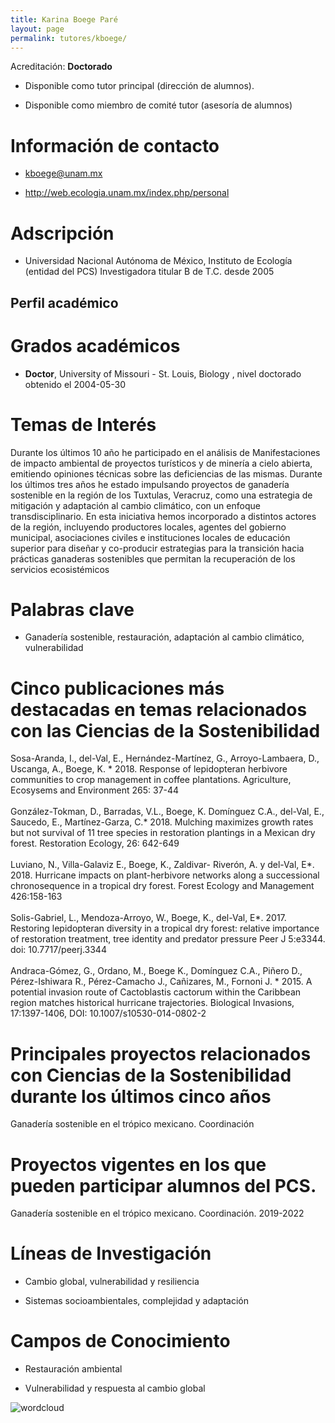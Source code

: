 ```yaml
---
title: Karina Boege Paré
layout: page
permalink: tutores/kboege/
---
```


Acreditación: **Doctorado**


 - Disponible como tutor principal (dirección de alumnos).


 - Disponible como miembro de comité tutor (asesoría de alumnos)





# Información de contacto

 - <kboege@unam.mx>


 - <a href="http://web.ecologia.unam.mx/index.php/personal" rel="nofollow">http://web.ecologia.unam.mx/index.php/personal</a>




# Adscripción


 - Universidad Nacional Autónoma de México, Instituto de Ecología (entidad del PCS)    Investigadora titular B de T.C. desde 2005
 





## Perfil académico


# Grados académicos


 - **Doctor**, University of Missouri - St. Louis, Biology , nivel doctorado obtenido el 2004-05-30




# Temas de Interés

Durante los últimos 10 año he participado en el análisis de Manifestaciones de impacto ambiental de proyectos turísticos y de minería a cielo abierta, emitiendo opiniones técnicas sobre las deficiencias de las mismas. Durante los últimos tres años he estado impulsando proyectos de ganadería sostenible en la región de los Tuxtulas, Veracruz, como una estrategia de mitigación y adaptación al cambio climático, con un enfoque transdisciplinario. En esta iniciativa hemos incorporado a distintos actores de la región,  incluyendo productores locales, agentes del gobierno municipal, asociaciones civiles e instituciones locales de educación superior para diseñar y co-producir estrategias para la transición hacia prácticas ganaderas sostenibles que permitan la recuperación de los servicios ecosistémicos



# Palabras clave


 - Ganadería sostenible, restauración, adaptación al cambio climático, vulnerabilidad




# Cinco publicaciones más destacadas en temas relacionados con las Ciencias de la Sostenibilidad

Sosa-Aranda, I., del-Val, E., Hernández-Martínez, G., Arroyo-Lambaera, D., Uscanga, A., Boege, K. * 2018. Response of lepidopteran herbivore communities to crop management in coffee plantations. Agriculture, Ecosysems and Environment 265: 37-44 <br /><br />González-Tokman, D., Barradas, V.L., Boege, K. Domínguez C.A., del-Val, E., Saucedo, E., Martínez-Garza, C.* 2018. Mulching maximizes growth rates but not survival of 11 tree species in restoration plantings in a Mexican dry forest. Restoration Ecology, 26: 642-649 <br /><br />Luviano, N., Villa-Galaviz E., Boege, K., Zaldivar- Riverón, A. y del-Val, E*. 2018. Hurricane impacts on plant-herbivore networks along a successional chronosequence in a tropical dry forest. Forest Ecology and Management 426:158-163 <br /><br />Solis-Gabriel, L., Mendoza-Arroyo, W., Boege, K., del-Val, E*. 2017. Restoring lepidopteran diversity in a tropical dry forest: relative importance of restoration treatment, tree identity and predator pressure Peer J 5:e3344. doi: 10.7717/peerj.3344 <br /><br />Andraca-Gómez, G., Ordano, M., Boege K., Domínguez C.A., Piñero D., Pérez-Ishiwara R., Pérez-Camacho J., Cañizares, M., Fornoni J. * 2015. A potential invasion route of Cactoblastis cactorum within the Caribbean region matches historical hurricane trajectories. Biological Invasions, 17:1397-1406, DOI: 10.1007/s10530-014-0802-2




# Principales proyectos relacionados con Ciencias de la Sostenibilidad durante los últimos cinco años

Ganadería sostenible en el trópico mexicano. Coordinación




# Proyectos vigentes en los que pueden participar alumnos del PCS.

Ganadería sostenible en el trópico mexicano. Coordinación. 2019-2022




# Líneas de Investigación


 - Cambio global, vulnerabilidad y resiliencia

 - Sistemas socioambientales, complejidad y adaptación





# Campos de Conocimiento

 - Restauración ambiental

 - Vulnerabilidad y respuesta al cambio global



![wordcloud](https://sostenibilidad.posgrado.unam.mx/media/perfil-academico/191/wordcloud.png)
